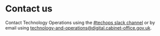 # Contact us

Contact Technology Operations using the [#techops slack channel](https://gds.slack.com/messages/CBBK73196/convo/CADEJ3N9H-1541500854.283500/) or by email using [technology-and-operations@digital.cabinet-office.gov.uk](mailto:technology-and-operations@digital.cabinet-office.gov.uk).
